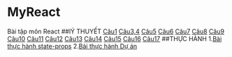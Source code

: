 # MyReact
Bài tập môn React
##lÝ THUYẾT
[Câu1](https://codepen.io/Tung12012003/pen/XWYPMLV)
[Câu3,4](https://codepen.io/Tung12012003/pen/qBKMmqL)
[Câu5](https://codepen.io/Tung12012003/details/RwJexxJ)
[Câu6](https://codepen.io/Tung12012003/pen/KKeGZrp)
[Câu7](https://codepen.io/Tung12012003/pen/wvXYpOL)
[Câu8](https://codepen.io/Tung12012003/pen/BaVOWba)
[Câu9](https://codepen.io/Tung12012003/pen/vYrggQw)
[Câu10](https://codepen.io/Tung12012003/pen/XWYMJvQ)
[Câu11](https://codepen.io/Tung12012003/details/yLEMNRm)
[Câu12](https://codepen.io/Tung12012003/pen/MWXpqQQ)
[Câu13](https://codepen.io/Tung12012003/pen/NWzpLvb)
[Câu14](https://codepen.io/Tung12012003/pen/LYrjMJd)
[Câu15](https://codepen.io/Tung12012003/pen/PoaKXyg)
[Câu16](https://codepen.io/Tung12012003/pen/ZERXxBq)
[Câu17](https://codepen.io/Tung12012003/pen/MWXEXVv)
##THỰC HÀNH
1.[Bài thực hành state-props](https://codesandbox.io/s/bai-tap-state-props-jbru4z)
2.[Bài thực hành Dự án](https://codesandbox.io/s/baitapduan-42dgif)
